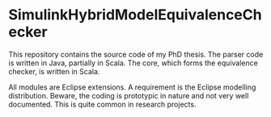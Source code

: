 # SimulinkHybridModelEquivalenceChecker
This repository contains the source code of my PhD thesis. The parser code is written in Java, partially in Scala. 
The core, which forms the equivalence checker, is written in Scala.

All modules are Eclipse extensions. A requirement is the Eclipse modelling distribution.
Beware, the coding is prototypic in nature and not very well documented. This is quite common in research projects.
